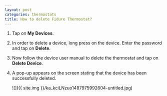 ```yaml
---
layout: post
categories: thermostats
title: How to delete Fidure Thermostat?
---
```


1. Tap on **My Devices**.

2. In order to delete a device, long press on the device. Enter the password and tap on **Delete**.

3. Now follow the device user manual to delete the thermostat and tap on **Delete Device**.

4. A pop-up appears on the screen stating that the device has been successfully deleted.

    ![]({{ site.img }}/ka_kciLNzuo1487975992604-untitled.jpg)